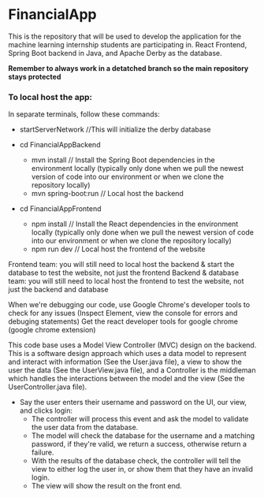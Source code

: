 # FinancialApp
This is the repository that will be used to develop the application for the machine learning internship students are participating in.
React Frontend, Spring Boot backend in Java, and Apache Derby as the database.

**Remember to always work in a detatched branch so the main repository stays protected**

### To local host the app:
In separate terminals, follow these commands:
- startServerNetwork      //This will initialize the derby database
  
- cd FinancialAppBackend
  - mvn install           // Install the Spring Boot dependencies in the environment locally (typically only done when we pull the newest version of code into our environment or when we clone the repository locally)
  - mvn spring-boot:run   // Local host the backend
   
- cd FinancialAppFrontend
  - npm install           // Install the React dependencies in the environment locally (typically only done when we pull the newest version of code into our environment or when we clone the repository locally)
  - npm run dev           // Local host the frontend of the website
 
Frontend team: you will still need to local host the backend & start the database to test the website, not just the frontend
Backend & database team: you will still need to local host the frontend to test the website, not just the backend and database

When we're debugging our code, use Google Chrome's developer tools to check for any issues (Inspect Element, view the console for errors and debuging statements)
Get the react developer tools for google chrome (google chrome extension)

This code base uses a Model View Controller (MVC) design on the backend.  This is a software design approach which uses a data model to represent and interact with information (See the User.java file), a view to show the user the data (See the UserView.java file), and a Controller is the middleman which handles the interactions between the model and the view (See the UserController.java file).  

- Say the user enters their username and password on the UI, our view, and clicks login:
  - The controller will process this event and ask the model to validate the user data from the database.
  - The model will check the database for the username and a matching password, if they're valid, we return a success, otherwise return a failure.
  - With the results of the database check, the controller will tell the view to either log the user in, or show them that they have an invalid login.
  - The view will show the result on the front end.
 
 
    




